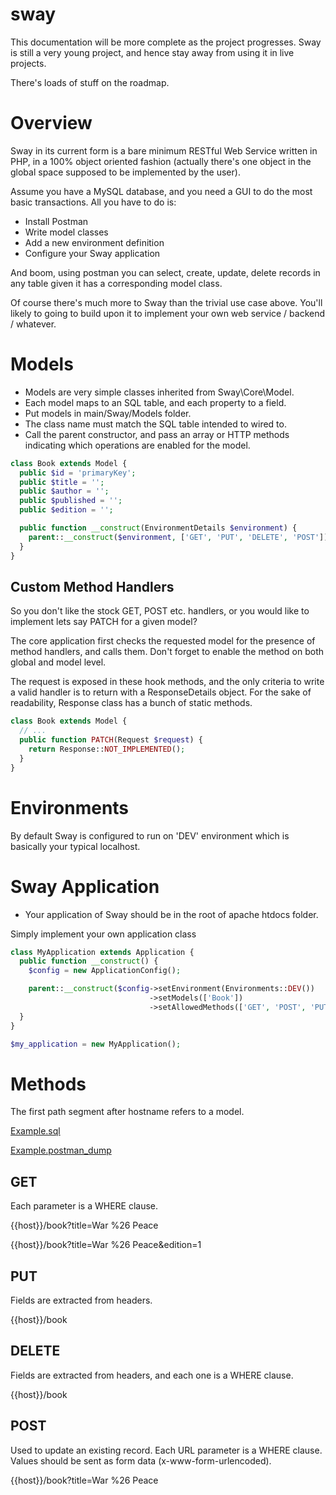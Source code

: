 # sway

This documentation will be more complete as the project progresses. Sway is still a very young project, and hence stay away from using it in live projects.

There's loads of stuff on the roadmap.

# Overview

Sway in its current form is a bare minimum RESTful Web Service written in PHP, in a 100% object oriented fashion (actually there's one object in the global space supposed to be implemented by the user).

Assume you have a MySQL database, and you need a GUI to do the most basic transactions. All you have to do is:
- Install Postman
- Write model classes
- Add a new environment definition
- Configure your Sway application

And boom, using postman you can select, create, update, delete records in any table given it has a corresponding model class.

Of course there's much more to Sway than the trivial use case above. You'll likely to going to build upon it to implement your own web service / backend / whatever.

# Models

- Models are very simple classes inherited from Sway\\Core\\Model.
- Each model maps to an SQL table, and each property to a field.
- Put models in main/Sway/Models folder.
- The class name must match the SQL table intended to wired to.
- Call the parent constructor, and pass an array or HTTP methods indicating which operations are enabled for the model.

```php
class Book extends Model {
  public $id = 'primaryKey';
  public $title = '';
  public $author = '';
  public $published = '';
  public $edition = '';

  public function __construct(EnvironmentDetails $environment) {
    parent::__construct($environment, ['GET', 'PUT', 'DELETE', 'POST']);
  }
}
```

## Custom Method Handlers

So you don't like the stock GET, POST etc. handlers, or you would like to implement lets say PATCH for a given model?

The core application first checks the requested model for the presence of method handlers, and calls them. Don't forget to enable the method on both global and model level.

The request is exposed in these hook methods, and the only criteria to write a valid handler is to return with a ResponseDetails object. For the sake of readability, Response class has a bunch of static methods.

```php
class Book extends Model {
  // ...
  public function PATCH(Request $request) {
    return Response::NOT_IMPLEMENTED();
  }
}
```

# Environments

By default Sway is configured to run on 'DEV' environment which is basically your typical localhost.

# Sway Application

- Your application of Sway should be in the root of apache htdocs folder.

Simply implement your own application class

```php
class MyApplication extends Application {
  public function __construct() {
    $config = new ApplicationConfig();

    parent::__construct($config->setEnvironment(Environments::DEV())
                               ->setModels(['Book'])
                               ->setAllowedMethods(['GET', 'POST', 'PUT', 'DELETE']));
  }
}

$my_application = new MyApplication();
```

# Methods

The first path segment after hostname refers to a model.

[Example.sql](https://github.com/goobemaster/sway/blob/master/resources/Example.sql)

[Example.postman_dump](https://github.com/goobemaster/sway/blob/master/resources/Example.postman_dump)

## GET

Each parameter is a WHERE clause.

{{host}}/book?title=War %26 Peace

{{host}}/book?title=War %26 Peace&edition=1

## PUT

Fields are extracted from headers.

{{host}}/book

## DELETE

Fields are extracted from headers, and each one is a WHERE clause.

{{host}}/book

## POST

Used to update an existing record. Each URL parameter is a WHERE clause. Values should be sent as form data (x-www-form-urlencoded).

{{host}}/book?title=War %26 Peace
